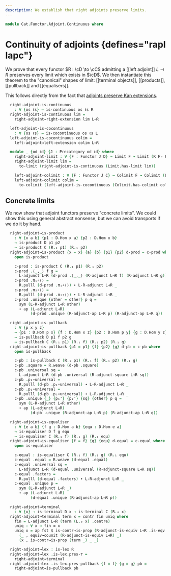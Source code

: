 ```yaml
---
description: We establish that right adjoints preserve limits.
---
```


<!--
```agda
open import Cat.Instances.Shape.Terminal
open import Cat.Diagram.Colimit.Base
open import Cat.Diagram.Limit.Finite
open import Cat.Functor.Adjoint.Kan
open import Cat.Diagram.Limit.Base
open import Cat.Diagram.Terminal
open import Cat.Functor.Kan.Base
open import Cat.Functor.Adjoint
open import Cat.Prelude

import Cat.Functor.Reasoning as Func
```
-->

```agda
module Cat.Functor.Adjoint.Continuous where
```

<!--
```agda
module _
    {o o' ℓ ℓ'} {C : Precategory o ℓ} {D : Precategory o' ℓ'}
    {L : Functor C D} {R : Functor D C}
    (L⊣R : L ⊣ R)
  where
  private
    module L = Func L
    module R = Func R
    module C = Precategory C
    module D = Precategory D
    module adj = _⊣_ L⊣R
    open _=>_
```
-->

# Continuity of adjoints {defines="rapl lapc"}

We prove that every functor $R : \cD \to \cC$ admitting a [[left
adjoint]] $L \dashv R$ preserves every limit which exists in $\cD$. We
then instantiate this theorem to the "canonical" shapes of limit:
[[terminal objects]], [[products]], [[pullback]] and [[equalisers]].

This follows directly from the fact that [adjoints preserve Kan
extensions].

[adjoints preserve Kan extensions]: Cat.Functor.Adjoint.Kan.html

```agda
  right-adjoint-is-continuous
    : ∀ {os ℓs} → is-continuous os ℓs R
  right-adjoint-is-continuous lim =
    right-adjoint→right-extension lim L⊣R

  left-adjoint-is-cocontinuous
    : ∀ {os ℓs} → is-cocontinuous os ℓs L
  left-adjoint-is-cocontinuous colim =
    left-adjoint→left-extension colim L⊣R

  module _ {od ℓd} {J : Precategory od ℓd} where
    right-adjoint-limit : ∀ {F : Functor J D} → Limit F → Limit (R F∘ F)
    right-adjoint-limit lim =
      to-limit (right-adjoint-is-continuous (Limit.has-limit lim))

    left-adjoint-colimit : ∀ {F : Functor J C} → Colimit F → Colimit (L F∘ F)
    left-adjoint-colimit colim =
      to-colimit (left-adjoint-is-cocontinuous (Colimit.has-colimit colim))
```

## Concrete limits

We now show that adjoint functors preserve "concrete limits". We could
show this using general abstract nonsense, but we can avoid transports
if we do it by hand.

<!--
```agda
  open import Cat.Diagram.Equaliser
  open import Cat.Diagram.Pullback
  open import Cat.Diagram.Product
```
-->

```agda
  right-adjoint→is-product
    : ∀ {x a b} {p1 : D.Hom x a} {p2 : D.Hom x b}
    → is-product D p1 p2
    → is-product C (R.₁ p1) (R.₁ p2)
  right-adjoint→is-product {x = x} {a} {b} {p1} {p2} d-prod = c-prod where
    open is-product

    c-prod : is-product C (R.₁ p1) (R.₁ p2)
    c-prod .⟨_,_⟩ f g =
      L-adjunct L⊣R (d-prod .⟨_,_⟩ (R-adjunct L⊣R f) (R-adjunct L⊣R g))
    c-prod .π₁∘⟨⟩ =
      R.pulll (d-prod .π₁∘⟨⟩) ∙ L-R-adjunct L⊣R _
    c-prod .π₂∘⟨⟩ =
      R.pulll (d-prod .π₂∘⟨⟩) ∙ L-R-adjunct L⊣R _
    c-prod .unique {other = other} p q =
      sym (L-R-adjunct L⊣R other)
      ∙ ap (L-adjunct L⊣R)
           (d-prod .unique (R-adjunct-ap L⊣R p) (R-adjunct-ap L⊣R q))

  right-adjoint→is-pullback
    : ∀ {p x y z}
    → {p1 : D.Hom p x} {f : D.Hom x z} {p2 : D.Hom p y} {g : D.Hom y z}
    → is-pullback D p1 f p2 g
    → is-pullback C (R.₁ p1) (R.₁ f) (R.₁ p2) (R.₁ g)
  right-adjoint→is-pullback {p1 = p1} {f} {p2} {g} d-pb = c-pb where
    open is-pullback

    c-pb : is-pullback C (R.₁ p1) (R.₁ f) (R.₁ p2) (R.₁ g)
    c-pb .square = R.weave (d-pb .square)
    c-pb .universal sq =
      L-adjunct L⊣R (d-pb .universal (R-adjunct-square L⊣R sq))
    c-pb .p₁∘universal =
      R.pulll (d-pb .p₁∘universal) ∙ L-R-adjunct L⊣R _
    c-pb .p₂∘universal =
      R.pulll (d-pb .p₂∘universal) ∙ L-R-adjunct L⊣R _
    c-pb .unique {_} {p₁'} {p₂'} {sq} {other} p q =
      sym (L-R-adjunct L⊣R other)
      ∙ ap (L-adjunct L⊣R)
           (d-pb .unique (R-adjunct-ap L⊣R p) (R-adjunct-ap L⊣R q))

  right-adjoint→is-equaliser
    : ∀ {e a b} {f g : D.Hom a b} {equ : D.Hom e a}
    → is-equaliser D f g equ
    → is-equaliser C (R.₁ f) (R.₁ g) (R.₁ equ)
  right-adjoint→is-equaliser {f = f} {g} {equ} d-equal = c-equal where
    open is-equaliser

    c-equal : is-equaliser C (R.₁ f) (R.₁ g) (R.₁ equ)
    c-equal .equal = R.weave (d-equal .equal)
    c-equal .universal sq =
      L-adjunct L⊣R (d-equal .universal (R-adjunct-square L⊣R sq))
    c-equal .factors =
      R.pulll (d-equal .factors) ∙ L-R-adjunct L⊣R _
    c-equal .unique p =
      sym (L-R-adjunct L⊣R _)
      ∙ ap (L-adjunct L⊣R)
           (d-equal .unique (R-adjunct-ap L⊣R p))

  right-adjoint→terminal
    : ∀ {x} → is-terminal D x → is-terminal C (R.₀ x)
  right-adjoint→terminal term x = contr fin uniq where
    fin = L-adjunct L⊣R (term (L.₀ x) .centre)
    uniq : ∀ x → fin ≡ x
    uniq x = ap fst $ is-contr→is-prop (R-adjunct-is-equiv L⊣R .is-eqv _)
      (_ , equiv→counit (R-adjunct-is-equiv L⊣R) _)
      (x , is-contr→is-prop (term _) _ _)

  right-adjoint→lex : is-lex R
  right-adjoint→lex .is-lex.pres-⊤ =
    right-adjoint→terminal
  right-adjoint→lex .is-lex.pres-pullback {f = f} {g = g} pb =
    right-adjoint→is-pullback pb
```
